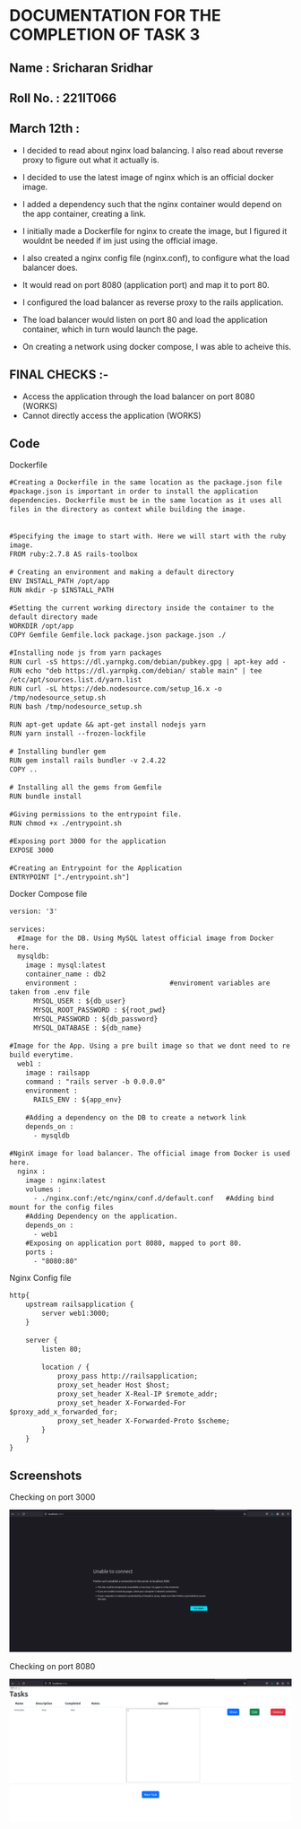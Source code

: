 # DOCUMENTATION FOR THE COMPLETION OF TASK 3

## Name : Sricharan Sridhar
## Roll No. : 221IT066

## March 12th : 

* I decided to read about nginx load balancing. I also read about reverse proxy to figure out what it actually is.
* I decided to use the latest image of nginx which is an official docker image.
* I added a dependency such that the nginx container would depend on the app container, creating a link.

* I initially made a Dockerfile for nginx to create the image, but I figured it wouldnt be needed if im just using the official image.
* I also created a nginx config file (nginx.conf), to configure what the load balancer does.

* It would read on port 8080 (application port) and map it to port 80.
* I configured the load balancer as reverse proxy to the rails application.
* The load balancer would listen on port 80 and load the application container, which in turn would launch the page.

* On creating a network using docker compose, I was able to acheive this.

## FINAL CHECKS :-

* Access the application through the load balancer on port 8080 (WORKS)
* Cannot directly access the application (WORKS)

## Code

Dockerfile
```
#Creating a Dockerfile in the same location as the package.json file
#package.json is important in order to install the application dependencies. Dockerfile must be in the same location as it uses all files in the directory as context while building the image.


#Specifying the image to start with. Here we will start with the ruby image.
FROM ruby:2.7.8	AS rails-toolbox

# Creating an environment and making a default directory
ENV INSTALL_PATH /opt/app
RUN mkdir -p $INSTALL_PATH

#Setting the current working directory inside the container to the default directory made
WORKDIR /opt/app
COPY Gemfile Gemfile.lock package.json package.json ./

#Installing node js from yarn packages
RUN curl -sS https://dl.yarnpkg.com/debian/pubkey.gpg | apt-key add -
RUN echo "deb https://dl.yarnpkg.com/debian/ stable main" | tee /etc/apt/sources.list.d/yarn.list
RUN curl -sL https://deb.nodesource.com/setup_16.x -o /tmp/nodesource_setup.sh
RUN bash /tmp/nodesource_setup.sh

RUN apt-get update && apt-get install nodejs yarn
RUN yarn install --frozen-lockfile

# Installing bundler gem
RUN gem install rails bundler -v 2.4.22
COPY ..

# Installing all the gems from Gemfile
RUN bundle install

#Giving permissions to the entrypoint file.
RUN chmod +x ./entrypoint.sh

#Exposing port 3000 for the application
EXPOSE 3000

#Creating an Entrypoint for the Application
ENTRYPOINT ["./entrypoint.sh"]

```

Docker Compose file
```
version: '3'

services:
  #Image for the DB. Using MySQL latest official image from Docker here.
  mysqldb:
    image : mysql:latest
    container_name : db2
    environment :                       #enviroment variables are taken from .env file
      MYSQL_USER : ${db_user}           
      MYSQL_ROOT_PASSWORD : ${root_pwd}
      MYSQL_PASSWORD : ${db_password}
      MYSQL_DATABASE : ${db_name}
      
#Image for the App. Using a pre built image so that we dont need to re build everytime.
  web1 :
    image : railsapp
    command : "rails server -b 0.0.0.0"
    environment :
      RAILS_ENV : ${app_env}

    #Adding a dependency on the DB to create a network link
    depends_on :
      - mysqldb

#NginX image for load balancer. The official image from Docker is used here.      
  nginx :
    image : nginx:latest
    volumes : 	
      - ./nginx.conf:/etc/nginx/conf.d/default.conf   #Adding bind mount for the config files
    #Adding Dependency on the application.
    depends_on :
      - web1
    #Exposing on application port 8080, mapped to port 80.  
    ports :
      - "8080:80" 

```

Nginx Config file
```
http{
 	upstream railsapplication {
		server web1:3000;
	}
	
	server {
	    listen 80;

	    location / {
	        proxy_pass http://railsapplication;
	        proxy_set_header Host $host;
	        proxy_set_header X-Real-IP $remote_addr;
	        proxy_set_header X-Forwarded-For $proxy_add_x_forwarded_for;
	        proxy_set_header X-Forwarded-Proto $scheme;
	    }
	}
}
```

## Screenshots

Checking on port 3000

![Port3000](../images_1/Port3000Page.png)

Checking on port 8080

![Port8080](../images_1/Port8000Page1.png)